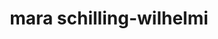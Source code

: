 ---
title: "mara schilling-wilhelmi"
role: "phd student"
image: "team/mara.jpg"
bio: "i did my master's degree in chemistry at the friedrich-schiller university jena, germany and i became a phd student in kevin's lab in october 2024. i focus on developing benchmarks for the chemistry domain, extracting information from published data with vision language models, and applying this data to predict polymer reactions."
social:
  - icon: "orcid"
    url: "https://orcid.org/0009-0007-4392-5918"
  - icon: "google-scholar"
    url: "https://scholar.google.com/citations?user=SvY1HH8AAAAJ&hl=de"
  - icon: "github"
    url: "https://github.com/marawilhelmi"
  - icon: "linkedin"
    url: "https://www.linkedin.com/in/mara-schilling-wilhelmi-853530314/"
---